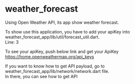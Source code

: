 # weather_forecast
Using Open Weather API, its app show weather forecast.

To show use this application, you have to add your apiKey into weather_forecast_app/lib/util/forecast_util.dart.<br>
Line: 3

To see your apiKey, push below link and get your ApiKey<br>
https://home.openweathermap.org/api_keys


If you want to know how to get API payload, go to weather_forecast_app/lib/network/network.dart file.<br>
In there, you can see how to get API
